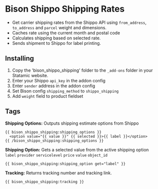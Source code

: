 
# Bison Shippo Shipping Rates

- Get carrier shipping rates from the Shippo API using `from_address`, `to_address` and `parcel` weight and dimensions.
- Caches rate using the current month and postal code
- Calculates shipping based on selected rate.
- Sends shipment to Shippo for label printing.

## Installing
1. Copy the 'bison_shippo_shipping' folder to the `_add-ons` folder in your Statamic website.
2. Enter your Shippo `api_key` in the addon config
3. Enter `sender` address in the addon config
4. Set Bison config `shipping_method` to `shippo_shipping`
5. Add `weight` field to product fieldset

## Tags

**Shipping Options:**
Outputs shipping estimate options from Shippo

```
{{ bison_shippo_shipping:shipping_options }}
  <option value="{{ value }}" {{ selected }}>{{ label }}</option>
{{ /bison_shippo_shipping:shipping_options }}
```

**Shipping Option:**
Gets a selected value from the active shipping option
`label` `provider` `servicelevel` `price` `value` `object_id`

```
{{ bison_shippo_shipping:shipping_option get="label" }}
```

**Tracking:**
Returns tracking number and tracking link.

```
{{ bison_shippo_shipping:tracking }}
```
